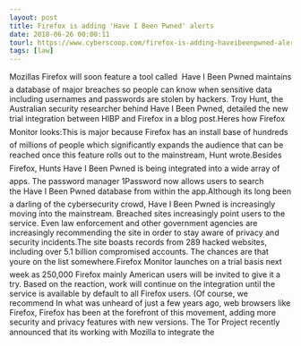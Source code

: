 ```yaml
---
layout: post
title: Firefox is adding 'Have I Been Pwned' alerts
date: 2018-06-26 00:00:11
tourl: https://www.cyberscoop.com/firefox-is-adding-haveibeenpwned-alerts/?category_news=technology
tags: [law]
---
```

Mozillas Firefox will soon feature a tool called  Have I Been Pwned maintains a database of major breaches so people can know when sensitive data including usernames and passwords are stolen by hackers. Troy Hunt, the Australian security researcher behind Have I Been Pwned, detailed the new trial integration between HIBP and Firefox in a blog post.Heres how Firefox Monitor looks:This is major because Firefox has an install base of hundreds of millions of people which significantly expands the audience that can be reached once this feature rolls out to the mainstream, Hunt wrote.Besides Firefox, Hunts Have I Been Pwned is being integrated into a wide array of apps. The password manager 1Password now allows users to search the Have I Been Pwned database from within the app.Although its long been a darling of the cybersecurity crowd, Have I Been Pwned is increasingly moving into the mainstream. Breached sites increasingly point users to the service. Even law enforcement and other government agencies are increasingly recommending the site in order to stay aware of privacy and security incidents.The site boasts records from 289 hacked websites, including over 5.1 billion compromised accounts. The chances are that youre on the list somewhere.Firefox Monitor launches on a trial basis next week as 250,000 Firefox mainly American users will be invited to give it a try. Based on the reaction, work will continue on the integration until the service is available by default to all Firefox users. (Of course, we recommend In what was unheard of just a few years ago, web browsers like Firefox, Firefox has been at the forefront of this movement, adding more security and privacy features with new versions. The Tor Project recently announced that its working with Mozilla to integrate the 